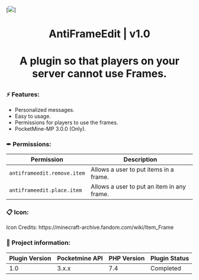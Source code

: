 [![](https://poggit.pmmp.io/shield.state/AntiFrameEdit)]

<div align="center">
<h1>AntiFrameEdit | v1.0<h1>
<p>A plugin so that players on your server cannot use Frames.</p>
</div>

<h3>⚡ Features:</h3>
<ul>
<li>Personalized messages.</li>
<li>Easy to usage.</li>
<li>Permissions for players to use the frames.</li>
<li>PocketMine-MP 3.0.0 (Only).</li>
</ul>

<h3>✒ Permissions:</h3>

| Permission | Description |
| --- | --- |
| `antiframeedit.remove.item` | Allows a user to put items in a frame. |
| `antiframeedit.place.item` | Allows a user to put an item in any frame. |

<h3>📋 Icon:</h3>

<p>Icon Credits: https://minecraft-archive.fandom.com/wiki/Item_Frame</p>

<h3>📖 Project information:</h3>

| Plugin Version | Pocketmine API | PHP Version | Plugin Status |
|---|---|---|---|
| 1.0 | 3.x.x | 7.4 | Completed |